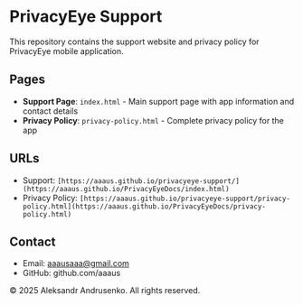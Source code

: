 # PrivacyEye Support

This repository contains the support website and privacy policy for PrivacyEye mobile application.

## Pages

- **Support Page**: `index.html` - Main support page with app information and contact details
- **Privacy Policy**: `privacy-policy.html` - Complete privacy policy for the app

## URLs

- Support: `[https://aaaus.github.io/privacyeye-support/](https://aaaus.github.io/PrivacyEyeDocs/index.html)`
- Privacy Policy: `[https://aaaus.github.io/privacyeye-support/privacy-policy.html](https://aaaus.github.io/PrivacyEyeDocs/privacy-policy.html)`

## Contact

- Email: aaausaaa@gmail.com
- GitHub: github.com/aaaus

© 2025 Aleksandr Andrusenko. All rights reserved.
